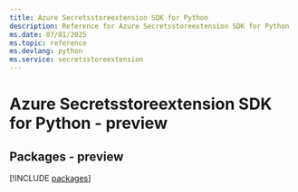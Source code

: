 ```yaml
---
title: Azure Secretsstoreextension SDK for Python
description: Reference for Azure Secretsstoreextension SDK for Python
ms.date: 07/01/2025
ms.topic: reference
ms.devlang: python
ms.service: secretsstoreextension
---
```

# Azure Secretsstoreextension SDK for Python - preview
## Packages - preview
[!INCLUDE [packages](secretsstoreextension-index.md)]